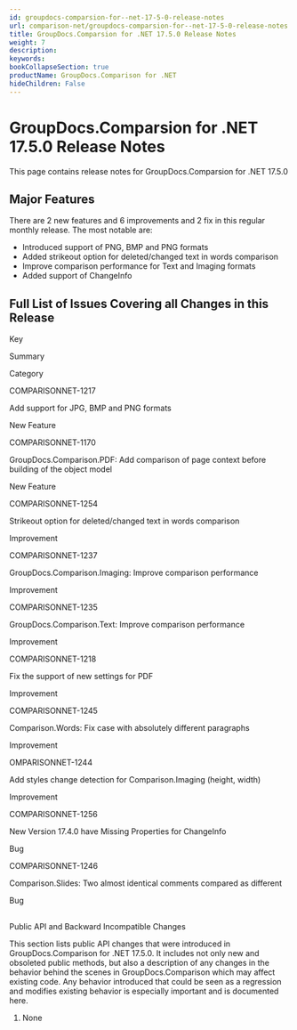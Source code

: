 ```yaml
---
id: groupdocs-comparsion-for--net-17-5-0-release-notes
url: comparison-net/groupdocs-comparsion-for--net-17-5-0-release-notes
title: GroupDocs.Comparsion for .NET 17.5.0 Release Notes
weight: 7
description: 
keywords: 
bookCollapseSection: true
productName: GroupDocs.Comparison for .NET
hideChildren: False
---
```


# GroupDocs.Comparsion for .NET 17.5.0 Release Notes


This page contains release notes for GroupDocs.Comparsion for .NET 17.5.0

## Major Features

There are 2 new features and 6 improvements and 2 fix in this regular monthly release. The most notable are:

*   Introduced support of PNG, BMP and PNG formats
*   Added strikeout option for deleted/changed text in words comparison
*   Improve comparison performance for Text and Imaging formats
*   Added support of ChangeInfo

## Full List of Issues Covering all Changes in this Release

Key

Summary

Category

COMPARISONNET-1217

Add support for JPG, BMP and PNG formats

New Feature

COMPARISONNET-1170

GroupDocs.Comparison.PDF: Add comparison of page context before building of the object model

New Feature

COMPARISONNET-1254

Strikeout option for deleted/changed text in words comparison

Improvement

COMPARISONNET-1237

GroupDocs.Comparison.Imaging: Improve comparison performance

Improvement

COMPARISONNET-1235

GroupDocs.Comparison.Text: Improve comparison performance

Improvement

COMPARISONNET-1218

Fix the support of new settings for PDF

Improvement

COMPARISONNET-1245

Comparison.Words: Fix case with absolutely different paragraphs

Improvement

OMPARISONNET-1244

Add styles change detection for Comparison.Imaging (height, width)

Improvement

COMPARISONNET-1256

New Version 17.4.0 have Missing Properties for ChangeInfo

Bug

COMPARISONNET-1246

Comparison.Slides: Two almost identical comments compared as different

Bug

##   
Public API and Backward Incompatible Changes

This section lists public API changes that were introduced in GroupDocs.Comparison for .NET 17.5.0. It includes not only new and obsoleted public methods, but also a description of any changes in the behavior behind the scenes in GroupDocs.Comparison which may affect existing code. Any behavior introduced that could be seen as a regression and modifies existing behavior is especially important and is documented here.

1.  None
    

